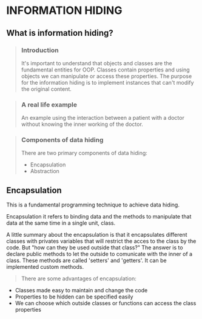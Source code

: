 # INFORMATION HIDING
## What is information hiding?

>### Introduction
> It's important to understand that objects and classes are the fundamental entities for OOP.
Classes contain properties and using objects we can manipulate or access these properties.
The purpose for the information hiding is to implement instances that can't modify the original content.

>### A real life example
>An example using the interaction between a patient with a doctor without knowing the inner working of the doctor. 

>### Components of data hiding
> There are two primary components of data hiding:
> - Encapsulation 
> - Abstraction

## Encapsulation
This is a fundamental programming technique to achieve data hiding. 

Encapsulation it refers to binding data and the methods to manipulate that data at the same time in a single unit, class. 

A little summary about the encapsulation is that it encapsulates different classes with privates variables that will restrict the acces to the class by the code. 
But "how can they be used outside that class?"
The answer is to declare public methods to let the outside to comunicate with the inner of a class. These methods are called 'setters' and 'getters'. 
It can be implemented custom methods. 

> There are some advantages of encapsulation:
- Classes made easy to maintain and change the code 
- Properties to be hidden can be specified easily 
- We can choose which outside classes or functions can access the class properties

 




